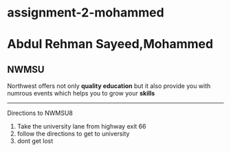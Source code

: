 # assignment-2-mohammed
# Abdul Rehman Sayeed,Mohammed
## NWMSU
Northwest offers not only **quality education** but it also provide you with numrous events which helps you to grow your **skills**

---
Directions to NWMSU8

1. Take the university lane from highway exit 66
1. follow the directions to get to university
1. dont get lost
